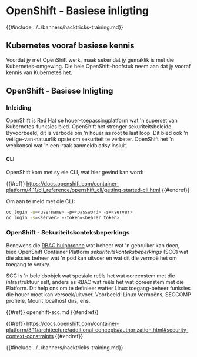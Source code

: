 # OpenShift - Basiese inligting

{{#include ../../banners/hacktricks-training.md}}

## Kubernetes vooraf b**asiese kennis** <a href="#a94e" id="a94e"></a>

Voordat jy met OpenShift werk, maak seker dat jy gemaklik is met die Kubernetes-omgewing. Die hele OpenShift-hoofstuk neem aan dat jy vooraf kennis van Kubernetes het.

## OpenShift - Basiese Inligting

### Inleiding

OpenShift is Red Hat se houer-toepassingplatform wat 'n superset van Kubernetes-funksies bied. OpenShift het strenger sekuriteitsbeleide. Byvoorbeeld, dit is verbode om 'n houer as root te laat loop. Dit bied ook 'n veilige-van-natuurlik opsie om sekuriteit te verbeter. OpenShift het 'n webkonsol wat 'n een-raak aanmeldbladsy insluit.

#### CLI

OpenShift kom met sy eie CLI, wat hier gevind kan word:

{{#ref}}
https://docs.openshift.com/container-platform/4.11/cli_reference/openshift_cli/getting-started-cli.html
{{#endref}}

Om aan te meld met die CLI:
```bash
oc login -u=<username> -p=<password> -s=<server>
oc login -s=<server> --token=<bearer token>
```
### **OpenShift - Sekuriteitskonteksbeperkings** <a href="#a94e" id="a94e"></a>

Benewens die [RBAC hulpbronne](https://docs.openshift.com/container-platform/3.11/architecture/additional_concepts/authorization.html#architecture-additional-concepts-authorization) wat beheer wat 'n gebruiker kan doen, bied OpenShift Container Platform _sekuriteitskonteksbeperkings_ (SCC) wat die aksies beheer wat 'n pod kan uitvoer en wat dit die vermoë het om toegang te verkry.

SCC is 'n beleidsobjek wat spesiale reëls het wat ooreenstem met die infrastruktuur self, anders as RBAC wat reëls het wat ooreenstem met die Platform. Dit help ons om te definieer watter Linux toegang-beheer funksies die houer moet kan versoek/uitvoer. Voorbeeld: Linux Vermoëns, SECCOMP profiele, Mount localhost dirs, ens.

{{#ref}}
openshift-scc.md
{{#endref}}

{{#ref}}
https://docs.openshift.com/container-platform/3.11/architecture/additional_concepts/authorization.html#security-context-constraints
{{#endref}}



{{#include ../../banners/hacktricks-training.md}}

